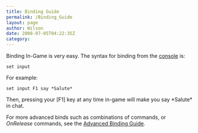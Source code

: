 ```yaml
---
title: Binding Guide
permalink: /Binding_Guide
layout: page
author: Wilson
date: 2008-07-05T04:22:35Z
category: 
---
```

Binding In-Game is very easy. The syntax for binding from the
[console](console "wikilink") is:

`set input `<key>` `<command>

For example:

`set input F1 say *Salute*`

Then, pressing your \[F1\] key at any time in-game will make you say
\*Salute\* in chat.

For more advanced binds such as combinations of commands, or *OnRelease*
commands, see the [Advanced Binding
Guide](Advanced_Binding_Guide "wikilink").

